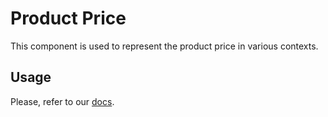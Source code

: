 # Product Price

This component is used to represent the product price in various contexts.

## Usage

Please, refer to our [docs](docs/introduction.md).
